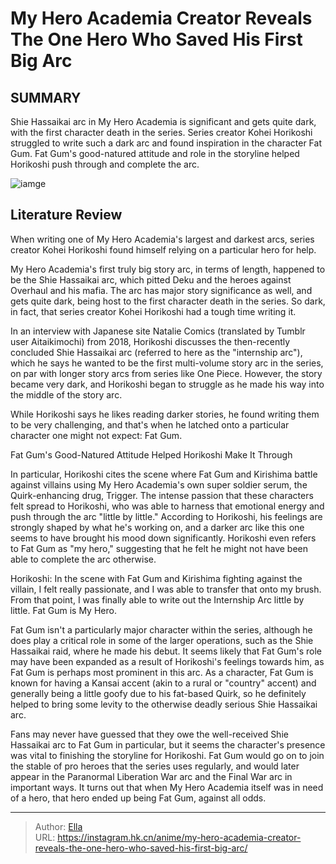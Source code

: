 # My Hero Academia Creator Reveals The One Hero Who Saved His First Big Arc


## SUMMARY 



  Shie Hassaikai arc in My Hero Academia is significant and gets quite dark, with the first character death in the series.   Series creator Kohei Horikoshi struggled to write such a dark arc and found inspiration in the character Fat Gum.   Fat Gum&#39;s good-natured attitude and role in the storyline helped Horikoshi push through and complete the arc.  

![iamge](https://static1.srcdn.com/wordpress/wp-content/uploads/2024/01/mha-shie-hassaikai.jpg)

## Literature Review

When writing one of My Hero Academia&#39;s largest and darkest arcs, series creator Kohei Horikoshi found himself relying on a particular hero for help.




My Hero Academia&#39;s first truly big story arc, in terms of length, happened to be the Shie Hassaikai arc, which pitted Deku and the heroes against Overhaul and his mafia. The arc has major story significance as well, and gets quite dark, being host to the first character death in the series. So dark, in fact, that series creator Kohei Horikoshi had a tough time writing it.




In an interview with Japanese site Natalie Comics (translated by Tumblr user Aitaikimochi) from 2018, Horikoshi discusses the then-recently concluded Shie Hassaikai arc (referred to here as the &#34;internship arc&#34;), which he says he wanted to be the first multi-volume story arc in the series, on par with longer story arcs from series like One Piece. However, the story became very dark, and Horikoshi began to struggle as he made his way into the middle of the story arc.

          

While Horikoshi says he likes reading darker stories, he found writing them to be very challenging, and that&#39;s when he latched onto a particular character one might not expect: Fat Gum.


 Fat Gum&#39;s Good-Natured Attitude Helped Horikoshi Make It Through 
          




In particular, Horikoshi cites the scene where Fat Gum and Kirishima battle against villains using My Hero Academia&#39;s own super soldier serum, the Quirk-enhancing drug, Trigger. The intense passion that these characters felt spread to Horikoshi, who was able to harness that emotional energy and push through the arc &#34;little by little.&#34; According to Horikoshi, his feelings are strongly shaped by what he&#39;s working on, and a darker arc like this one seems to have brought his mood down significantly. Horikoshi even refers to Fat Gum as &#34;my hero,&#34; suggesting that he felt he might not have been able to complete the arc otherwise.


Horikoshi: In the scene with Fat Gum and Kirishima fighting against the villain, I felt really passionate, and I was able to transfer that onto my brush. From that point, I was finally able to write out the Internship Arc little by little. Fat Gum is My Hero.


Fat Gum isn&#39;t a particularly major character within the series, although he does play a critical role in some of the larger operations, such as the Shie Hassaikai raid, where he made his debut. It seems likely that Fat Gum&#39;s role may have been expanded as a result of Horikoshi&#39;s feelings towards him, as Fat Gum is perhaps most prominent in this arc. As a character, Fat Gum is known for having a Kansai accent (akin to a rural or &#34;country&#34; accent) and generally being a little goofy due to his fat-based Quirk, so he definitely helped to bring some levity to the otherwise deadly serious Shie Hassaikai arc.




Fans may never have guessed that they owe the well-received Shie Hassaikai arc to Fat Gum in particular, but it seems the character&#39;s presence was vital to finishing the storyline for Horikoshi. Fat Gum would go on to join the stable of pro heroes that the series uses regularly, and would later appear in the Paranormal Liberation War arc and the Final War arc in important ways. It turns out that when My Hero Academia itself was in need of a hero, that hero ended up being Fat Gum, against all odds.



---

> Author: [Ella](https://instagram.hk.cn/)  
> URL: https://instagram.hk.cn/anime/my-hero-academia-creator-reveals-the-one-hero-who-saved-his-first-big-arc/  


